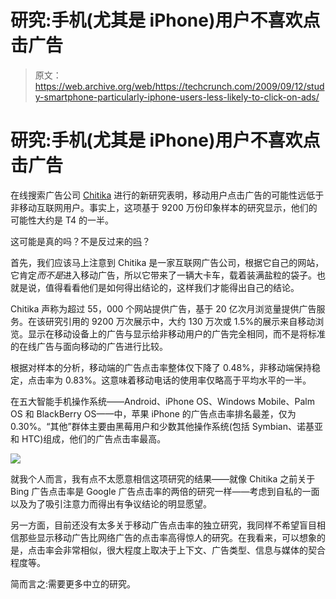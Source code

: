 # 研究:手机(尤其是 iPhone)用户不喜欢点击广告

> 原文：<https://web.archive.org/web/https://techcrunch.com/2009/09/12/study-smartphone-particularly-iphone-users-less-likely-to-click-on-ads/>

# 研究:手机(尤其是 iPhone)用户不喜欢点击广告

在线搜索广告公司 [Chitika](https://web.archive.org/web/20221205065204/http://chitika.com/research/) 进行的新研究表明，移动用户点击广告的可能性远低于非移动互联网用户。事实上，这项基于 9200 万份印象样本的研究显示，他们的可能性大约是 T4 的一半。

这可能是真的吗？不是反过来的[吗](https://web.archive.org/web/20221205065204/http://www.prweb.com/releases/200906/mobile_advertising_report/prweb2533984.htm)？

首先，我们应该马上注意到 Chitika 是一家互联网广告公司，根据它自己的网站，它肯定*而不是*进入移动广告，所以它带来了一辆大卡车，载着装满盐粒的袋子。也就是说，值得看看他们是如何得出结论的，这样我们才能得出自己的结论。

Chitika 声称为超过 55，000 个网站提供广告，基于 20 亿次月浏览量提供广告服务。在该研究引用的 9200 万次展示中，大约 130 万次或 1.5%的展示来自移动浏览。显示在移动设备上的广告与显示给非移动用户的广告完全相同，而不是将标准的在线广告与面向移动的广告进行比较。

根据对样本的分析，移动端的广告点击率整体仅下降了 0.48%，非移动端保持稳定，点击率为 0.83%。这意味着移动电话的使用率仅略高于平均水平的一半。

在五大智能手机操作系统——Android、iPhone OS、Windows Mobile、Palm OS 和 BlackBerry OS——中，苹果 iPhone 的广告点击率排名最差，仅为 0.30%。“其他”群体主要由黑莓用户和少数其他操作系统(包括 Symbian、诺基亚和 HTC)组成，他们的广告点击率最高。

![](img/b76f4c2e812590ea87313468b3a40c17.png)

就我个人而言，我有点不太愿意相信这项研究的结果——就像 Chitika 之前关于 Bing 广告点击率是 Google 广告点击率的两倍的研究一样——考虑到自私的一面以及为了吸引注意力而得出有争议结论的明显愿望。

另一方面，目前还没有太多关于移动广告点击率的独立研究，我同样不希望盲目相信那些显示移动广告比网络广告的点击率高得惊人的研究。在我看来，可以想象的是，点击率会非常相似，很大程度上取决于上下文、广告类型、信息与媒体的契合程度等。

简而言之:需要更多中立的研究。